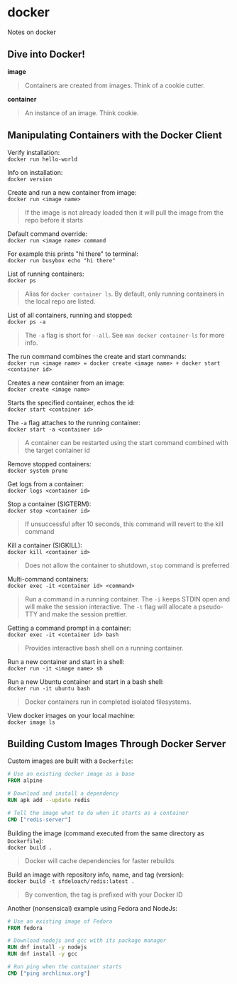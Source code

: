 # docker
Notes on docker

## Dive into Docker!
**image**
> Containers are created from images. Think of a cookie cutter.

**container**
> An instance of an image. Think cookie.

## Manipulating Containers with the Docker Client

Verify installation:  
`docker run hello-world`

Info on installation:  
`docker version`

Create and run a new container from image:  
`docker run <image name>`   
> If the image is not already loaded then it will pull the image from the repo before it starts

Default command override:  
`docker run <image name> command`

For example this prints "hi there" to terminal:  
`docker run busybox echo "hi there"`  

List of running containers:  
`docker ps`  
> Alias for `docker container ls`. By default, only running containers in the local repo are listed.

List of all containers, running and stopped:  
`docker ps -a`  
> The `-a` flag is short for `--all`. See `man docker container-ls` for more info.

The run command combines the create and start commands:  
`docker run <image name> = docker create <image name> + docker start <container id>`  

Creates a new container from an image:  
`docker create <image name>`  

Starts the specified container, echos the id:  
`docker start <container id>`

The `-a` flag attaches to the running container:  
`docker start -a <container id>`  
> A container can be restarted using the start command combined with the target container id  

Remove stopped containers:  
`docker system prune`  

Get logs from a container:  
`docker logs <container id>`

Stop a container (SIGTERM):  
`docker stop <container id>`  
> If unsuccessful after 10 seconds, this command will revert to the kill command

Kill a container (SIGKILL):  
`docker kill <container id>`  
> Does not allow the container to shutdown, `stop` command is preferred

Multi-command containers:  
`docker exec -it <container id> <command>`  
> Run a command in a running container. The `-i` keeps STDIN open and will make the session
interactive. The `-t` flag will allocate a pseudo-TTY and make the session prettier.  

Getting a command prompt in a container:  
`docker exec -it <container id> bash`  
> Provides interactive bash shell on a running container.

Run a new container and start in a shell:  
`docker run -it <image name> sh`  

Run a new Ubuntu container and start in a bash shell:  
`docker run -it ubuntu bash`  
> Docker containers run in completed isolated filesystems.

View docker images on your local machine:  
`docker image ls`  

## Building Custom Images Through Docker Server

Custom images are built with a `Dockerfile`:  

```Dockerfile
# Use an existing docker image as a base
FROM alpine

# Download and install a dependency
RUN apk add --update redis

# Tell the image what to do when it starts as a container
CMD ["redis-server"]
```

Building the image (command executed from the same directory as `Dockerfile`):  
`docker build .`  
> Docker will cache dependencies for faster rebuilds

Build an image with repository info, name, and tag (version):  
`docker build -t sfdeloach/redis:latest .`  
> By convention, the tag is prefixed with your Docker ID

Another (nonsensical) example using Fedora and NodeJs:  

```Dockerfile
# Use an existing image of Fedora
FROM fedora

# Download nodejs and gcc with its package manager
RUN dnf install -y nodejs
RUN dnf install -y gcc

# Run ping when the container starts
CMD ["ping archlinux.org"]
```

